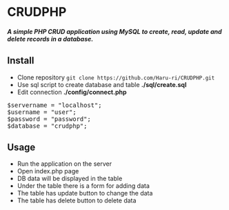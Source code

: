 # CRUDPHP 
##### A simple PHP CRUD application using MySQL to create, read, update and delete records in a database.

## Install

- Clone repository ```git clone https://github.com/Haru-ri/CRUDPHP.git```
- Use sql script to create database and table **./sql/create.sql**
- Edit connection **./config/connect.php**
<pre>
$servername = "localhost";
$username = "user";
$password = "password";
$database = "crudphp";
</pre>

## Usage

- Run the application on the server
- Open index.php page
- DB data will be displayed in the table
- Under the table there is a form for adding data
- The table has update button to change the data
- The table has delete button to delete data
